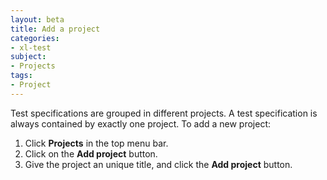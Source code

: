 ```yaml
---
layout: beta
title: Add a project
categories:
- xl-test
subject:
- Projects
tags:
- Project
---
```

Test specifications are grouped in different projects. A test specification is always contained by exactly one project. To add a new project: 

1. Click **Projects** in the top menu bar.
2. Click on the **Add project** button.
3. Give the project an unique title, and click the **Add project** button.
